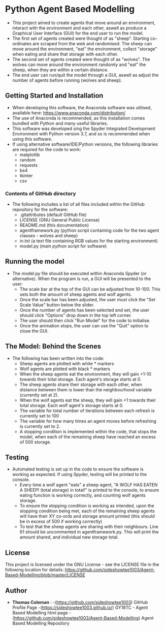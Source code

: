 # Python Agent Based Modelling

- This project aimed to create agents that move around an environment, interact with the environment and each other, aswell as produce a Graphical User Interface (GUI) for the end user to run the model.
- The first set of agents created were thought of as "sheep". Starting co-ordinates are scraped from the web and randomised. The sheep can move around the environment, "eat" the environment, collect "storage" when eating and share that storage with each other.
- The second set of agents created were thought of as "wolves". The wolves can move around the environment randomly and "eat" the sheep, when they are within a certain distance.
- The end user can run/quit the model through a GUI, aswell as adjust the number of agents before running (wolves and sheep).


## Getting Started and Installation

 - When developing this software, the Anaconda software was utilised, available here: https://www.anaconda.com/distribution/ 
 - The use of Anaconda is recommended, as this installation comes bundled with Python and many useful libraries.
 - This software was developed sing the Spyder Integrated Development Environment with Python version 3.7, and so is recommended when using this software.
 - If using alternative software/IDE/Python versions, the following libraries are required for the code to work:
	- matplotlib
	- random
	- requests
	- bs4
	- tkinter
	- csv
	
	
### Contents of GitHub directory

- The following includes a list of all files included within the GitHub repository for the software:
	- .gitattributes (default GitHub file)
	- LICENSE (GNU General Public License)
	- README.md (this documentation)
	- agentframework.py (python script containing code for the two agent classes - wolves and sheep)
	- in.txt (a text file containing RGB values for the starting environment)
	- model.py (main python script for software)
		

## Running the model

- The model.py file should be executed within Anaconda Spyder (or alternative). When the program is run, a GUI will be presented to the user:
	- The scale bar at the top of the GUI can be adjusted from 10-100. This sets both the amount of sheep agents and wolf agents.
	- Once the scale bar has been adjusted, the user must click the "Set Scale Value" button below the slider.
	- Once the number of agents has been selected and set, the user should click "Options" drop down in the top left corner.
	- The user should then click "Run Model" for the code to initialise.
	- Once the animation stops, the user can use the "Quit" option to close the GUI.
	
	
## The Model: Behind the Scenes

- The following has been written into the code:
	- Sheep agents are plotted with white * markers
	- Wolf agents are plotted with black * markers
	- When the sheep agents eat the environment, they will gain +1-10 towards their total storage. Each agent's storage starts at 0.
	- The sheep agents share their storage with each other, when distance between them is lower than the neighbourhood variable (currently set at 2).
	- When the wolf agents eat the sheep, they will gain +1 towards their total storage. Each wolf agent's storage starts at 0.
	- The variable for total number of iterations between each refresh is currently set to 100
	- The variable for how many times an agent moves before refreshing is currently set to 2.
	- A stopping condition is implemented within the code, that stops the model, when each of the remaining sheep have reached an excess of 500 storage.

	
## Testing

- Automated testing is set up in the code to ensure the software is working as expected. If using Spyder, testing will be printed to the console.
	- Every time a wolf agent "eats" a sheep agent, "A WOLF HAS EATEN A SHEEP! (total storage) in total!" is printed to the console, to ensure eating function is working correctly, and counting wolf agents storage.
	- To ensure the stopping condition is working as intended, upon the stopping condition being met, each of the remaining sheep agents will have their XY co-ords and storage amount printed (this should be in excess of 500 if working correctly)
	- To test that the sheep agents are sharing with their neighbours. Line 61 should be uncommented in agentframework.py. This will print the amount shared, and individual new storage total.
	
	
## License

This project is licensed under the GNU License - see the LICENSE file in the following location for details: https://github.com/sideshowtee1003/Agent-Based-Modelling/blob/master/LICENSE


## Author

- **Thomas Coleman** : 
	-(https://github.com/sideshowtee1003) GitHub Profile Page
	-(https://sideshowtee1003.github.io/) GY18TC - Agent Based Modelling html page
	-(https://github.com/sideshowtee1003/Agent-Based-Modelling) Agent Based Modelling Repository
